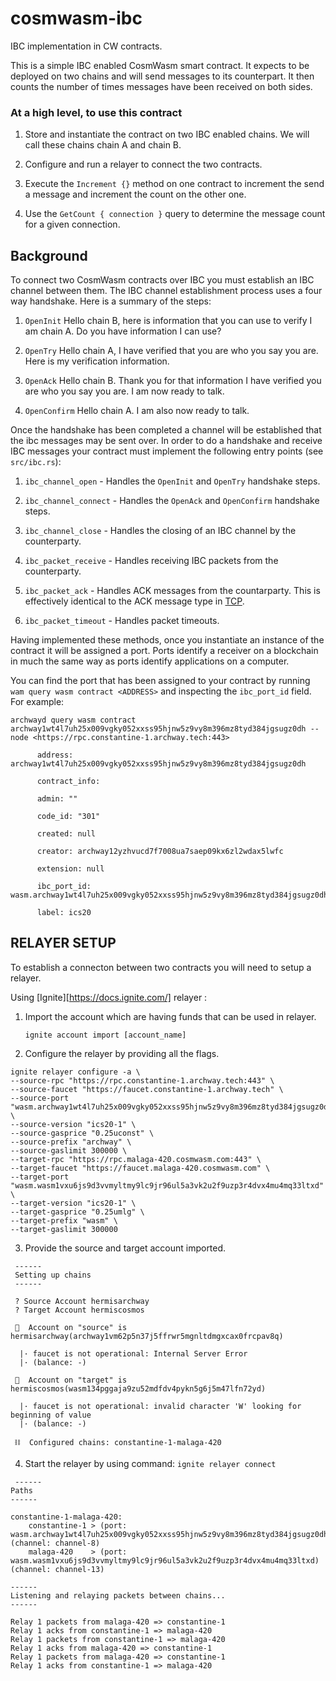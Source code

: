 # cosmwasm-ibc

IBC implementation in CW contracts.

This is a simple IBC enabled CosmWasm smart contract. It expects to be deployed on two chains and will send messages to its counterpart. It then counts the number of times messages have been received on both sides.

### At a high level, to use this contract

1. Store and instantiate the contract on two IBC enabled chains. We will call these chains chain A and chain B.

2. Configure and run a relayer to connect the two contracts.

3. Execute the `Increment {}` method on one contract to increment the send a message and increment the count on the other one.

4. Use the `GetCount { connection }` query to determine the message count for a given connection.

## Background

To connect two CosmWasm contracts over IBC you must establish an IBC channel between them. The IBC channel establishment process uses a four way handshake. Here is a summary of the steps:

1. `OpenInit` Hello chain B, here is information that you can use to verify I am chain A. Do you have information I can use?

2. `OpenTry` Hello chain A, I have verified that you are who you say you are. Here is my verification information.

3. `OpenAck` Hello chain B. Thank you for that information I have verified you are who you say you are. I am now ready to talk.

4. `OpenConfirm` Hello chain A. I am also now ready to talk.

Once the handshake has been completed a channel will be established that the ibc messages may be sent over. In order to do a handshake and receive IBC messages your contract must implement the following entry points (see `src/ibc.rs`):

1. `ibc_channel_open` - Handles the `OpenInit` and `OpenTry` handshake steps.

2. `ibc_channel_connect` - Handles the `OpenAck` and `OpenConfirm` handshake steps.

3. `ibc_channel_close` - Handles the closing of an IBC channel by the counterparty.

4. `ibc_packet_receive` - Handles receiving IBC packets from the counterparty.

5. `ibc_packet_ack` - Handles ACK messages from the countarparty. This is effectively identical to the ACK message type in [TCP](https://developer.mozilla.org/en-US/docs/Glossary/TCP_handshake).

6. `ibc_packet_timeout` - Handles packet timeouts.

Having implemented these methods, once you instantiate an instance of the contract it will be assigned a port. Ports identify a receiver on a blockchain in much the same way as ports identify applications on a computer.

You can find the port that has been assigned to your contract by running
`wam query wasm contract <ADDRESS>` and inspecting the `ibc_port_id` field. For example:

` archwayd query wasm contract archway1wt4l7uh25x009vgky052xxss95hjnw5z9vy8m396mz8tyd384jgsugz0dh --node <https://rpc.constantine-1.archway.tech:443> `

```
      address: archway1wt4l7uh25x009vgky052xxss95hjnw5z9vy8m396mz8tyd384jgsugz0dh

      contract_info:

      admin: ""

      code_id: "301"

      created: null

      creator: archway12yzhvucd7f7008ua7saep09kx6zl2wdax5lwfc

      extension: null

      ibc_port_id: wasm.archway1wt4l7uh25x009vgky052xxss95hjnw5z9vy8m396mz8tyd384jgsugz0dh

      label: ics20

```

## RELAYER SETUP

To establish a connecton between two contracts you will need to setup a relayer.

Using [Ignite][https://docs.ignite.com/] relayer :

1. Import the account which are having funds that can be used in relayer.

   `ignite account import [account_name]`

2. Configure the relayer by providing all the flags.

```
ignite relayer configure -a \
--source-rpc "https://rpc.constantine-1.archway.tech:443" \
--source-faucet "https://faucet.constantine-1.archway.tech" \
--source-port "wasm.archway1wt4l7uh25x009vgky052xxss95hjnw5z9vy8m396mz8tyd384jgsugz0dh" \
--source-version "ics20-1" \
--source-gasprice "0.25uconst" \
--source-prefix "archway" \
--source-gaslimit 300000 \
--target-rpc "https://rpc.malaga-420.cosmwasm.com:443" \
--target-faucet "https://faucet.malaga-420.cosmwasm.com" \
--target-port "wasm.wasm1vxu6js9d3vvmyltmy9lc9jr96ul5a3vk2u2f9uzp3r4dvx4mu4mq33ltxd" \
--target-version "ics20-1" \
--target-gasprice "0.25umlg" \
--target-prefix "wasm" \
--target-gaslimit 300000
```

3. Provide the source and target account imported.

```
 ------
 Setting up chains
 ------

 ? Source Account hermisarchway
 ? Target Account hermiscosmos

 🔐  Account on "source" is hermisarchway(archway1vm62p5n37j5ffrwr5mgnltdmgxcax0frcpav8q)

  |· faucet is not operational: Internal Server Error
  |· (balance: -)

 🔐  Account on "target" is hermiscosmos(wasm134pggaja9zu52mdfdv4pykn5g6j5m47lfn72yd)

  |· faucet is not operational: invalid character 'W' looking for beginning of value
  |· (balance: -)

 ⛓  Configured chains: constantine-1-malaga-420
```

4. Start the relayer by using command:
   `ignite relayer connect`

```
 ------
Paths
------

constantine-1-malaga-420:
    constantine-1 > (port: wasm.archway1wt4l7uh25x009vgky052xxss95hjnw5z9vy8m396mz8tyd384jgsugz0dh) (channel: channel-8)
    malaga-420    > (port: wasm.wasm1vxu6js9d3vvmyltmy9lc9jr96ul5a3vk2u2f9uzp3r4dvx4mu4mq33ltxd)    (channel: channel-13)

------
Listening and relaying packets between chains...
------

Relay 1 packets from malaga-420 => constantine-1
Relay 1 acks from constantine-1 => malaga-420
Relay 1 packets from constantine-1 => malaga-420
Relay 1 acks from malaga-420 => constantine-1
Relay 1 packets from malaga-420 => constantine-1
Relay 1 acks from constantine-1 => malaga-420
```
